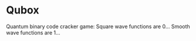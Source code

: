 # Qubox
Quantum binary code cracker game:
Square wave functions are 0... Smooth wave functions are 1...
